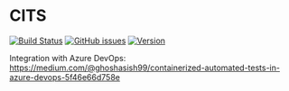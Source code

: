 # CITS

[![Build Status](https://dev.azure.com/401532/CITS/_apis/build/status/ghoshasish99.CITS?branchName=master)](https://dev.azure.com/401532/CITS/_build/latest?definitionId=13&branchName=master)        [![GitHub issues](https://img.shields.io/github/issues/ghoshasish99/CITS)](https://github.com/ghoshasish99/CITS/issues)        [![Version](https://img.shields.io/badge/CITS%20Version-1.1-blue)](https://github.com/ghoshasish99/CITS/version)

Integration with Azure DevOps:
https://medium.com/@ghoshasish99/containerized-automated-tests-in-azure-devops-5f46e66d758e
